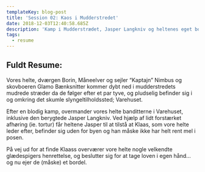 ```yaml
---
templateKey: blog-post
title: 'Session 02: Kaos i Mudderstredet'
date: 2018-12-03T12:40:58.685Z
description: 'Kamp i Mudderstrædet, Jasper Langkniv og heltenes eget bordel.'
tags:
  - resume
---
```

## Fuldt Resume:

Vores helte, dværgen Borin, Måneelver og sejler “Kaptajn” Nimbus og skovboeren Glamo Bænksnitter kommer dybt ned i mudderstredets mudrede stræder da de følger efter et par tyve, og pludselig befinder sig i og omkring det skumle slyngeltilholdssted; Varehuset.

Efter en blodig kamp, overmander vores helte banditterne i Varehuset, inklusive den berygtede Jasper Langkniv. Ved hjælp af lidt forstærket afhøring (ie. tortur) får heltene Jasper til at tilstå at Klaas, som vore helte leder efter, befinder sig uden for byen og han måske ikke har helt rent mel i posen.

På vej ud for at finde Klaass overværer vore helte nogle velkendte glædespigers henrettelse, og beslutter sig for at tage loven i egen hånd… og nu ejer de (måske) et bordel.

